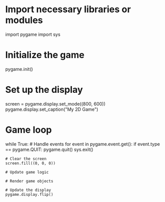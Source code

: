 # Import necessary libraries or modules
import pygame
import sys

# Initialize the game
pygame.init()

# Set up the display
screen = pygame.display.set_mode((800, 600))
pygame.display.set_caption("My 2D Game")

# Game loop
while True:
    # Handle events
    for event in pygame.event.get():
        if event.type == pygame.QUIT:
            pygame.quit()
            sys.exit()

    # Clear the screen
    screen.fill((0, 0, 0))

    # Update game logic

    # Render game objects

    # Update the display
    pygame.display.flip()

    

